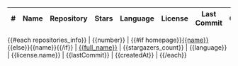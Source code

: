 | # | Name | Repository | Stars | Language | License | Last Commit | Created |
|-|-|-|-|-|-|-|-|
{{#each repositories_info}}
| {{number}} | {{#if homepage}}[{{name}}]({{homepage}}){{else}}{{name}}{{/if}} | [{{full_name}}](https://github.com/{{full_name}}) | {{stargazers_count}} | {{language}} | {{license.name}} | {{lastCommit}} | {{createdAt}} |
{{/each}}
